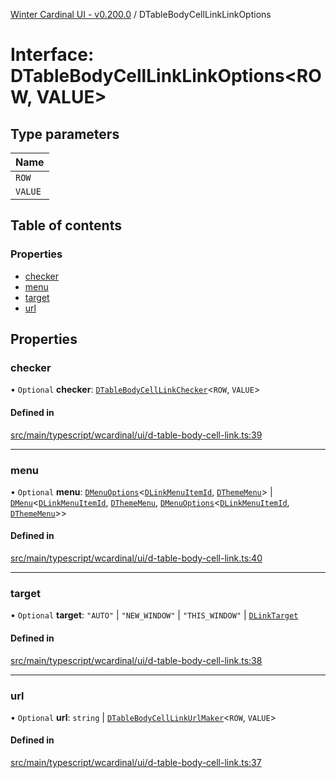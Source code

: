 [Winter Cardinal UI - v0.200.0](../index.md) / DTableBodyCellLinkLinkOptions

# Interface: DTableBodyCellLinkLinkOptions<ROW, VALUE\>

## Type parameters

| Name |
| :------ |
| `ROW` |
| `VALUE` |

## Table of contents

### Properties

- [checker](DTableBodyCellLinkLinkOptions.md#checker)
- [menu](DTableBodyCellLinkLinkOptions.md#menu)
- [target](DTableBodyCellLinkLinkOptions.md#target)
- [url](DTableBodyCellLinkLinkOptions.md#url)

## Properties

### checker

• `Optional` **checker**: [`DTableBodyCellLinkChecker`](../index.md#dtablebodycelllinkchecker)<`ROW`, `VALUE`\>

#### Defined in

[src/main/typescript/wcardinal/ui/d-table-body-cell-link.ts:39](https://github.com/winter-cardinal/winter-cardinal-ui/blob/v0.200.0/src/main/typescript/wcardinal/ui/d-table-body-cell-link.ts#L39)

___

### menu

• `Optional` **menu**: [`DMenuOptions`](DMenuOptions.md)<[`DLinkMenuItemId`](../index.md#dlinkmenuitemid), [`DThemeMenu`](DThemeMenu.md)\> \| [`DMenu`](../classes/DMenu.md)<[`DLinkMenuItemId`](../index.md#dlinkmenuitemid), [`DThemeMenu`](DThemeMenu.md), [`DMenuOptions`](DMenuOptions.md)<[`DLinkMenuItemId`](../index.md#dlinkmenuitemid), [`DThemeMenu`](DThemeMenu.md)\>\>

#### Defined in

[src/main/typescript/wcardinal/ui/d-table-body-cell-link.ts:40](https://github.com/winter-cardinal/winter-cardinal-ui/blob/v0.200.0/src/main/typescript/wcardinal/ui/d-table-body-cell-link.ts#L40)

___

### target

• `Optional` **target**: ``"AUTO"`` \| ``"NEW_WINDOW"`` \| ``"THIS_WINDOW"`` \| [`DLinkTarget`](../index.md#dlinktarget)

#### Defined in

[src/main/typescript/wcardinal/ui/d-table-body-cell-link.ts:38](https://github.com/winter-cardinal/winter-cardinal-ui/blob/v0.200.0/src/main/typescript/wcardinal/ui/d-table-body-cell-link.ts#L38)

___

### url

• `Optional` **url**: `string` \| [`DTableBodyCellLinkUrlMaker`](../index.md#dtablebodycelllinkurlmaker)<`ROW`, `VALUE`\>

#### Defined in

[src/main/typescript/wcardinal/ui/d-table-body-cell-link.ts:37](https://github.com/winter-cardinal/winter-cardinal-ui/blob/v0.200.0/src/main/typescript/wcardinal/ui/d-table-body-cell-link.ts#L37)
